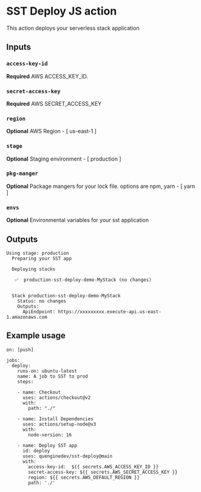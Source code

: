 # SST Deploy JS action

This action deploys your serverless stack application

## Inputs

### `access-key-id`
**Required** AWS ACCESS_KEY_ID.

### `secret-access-key`
**Required** AWS SECRET_ACCESS_KEY

### `region`
**Optional** AWS Region - [ us-east-1 ]

### `stage`
**Optional** Staging environment - [ production ]

### `pkg-manger`
**Optional** Package mangers for your lock file. options are npm, yarn - [ yarn ]

### `envs`
**Optional** Environmental variables for your sst application


## Outputs
```
Using stage: production
  Preparing your SST app
  
  Deploying stacks
  
   ✅  production-sst-deploy-demo-MyStack (no changes)
  
  
  Stack production-sst-deploy-demo-MyStack
    Status: no changes
    Outputs:
      ApiEndpoint: https://xxxxxxxxx.execute-api.us-east-1.amazonaws.com

```


## Example usage

```
on: [push]

jobs:
  deploy:
    runs-on: ubuntu-latest
    name: A job to SST to prod
    steps:
    
    - name: Checkout
      uses: actions/checkout@v2
      with:
        path: "./"

    - name: Install Dependencies
      uses: actions/setup-node@v3
      with:
        node-version: 16

    - name: Deploy SST app
      id: deploy
      uses: quenginedev/sst-deploy@main
      with:
        access-key-id:  ${{ secrets.AWS_ACCESS_KEY_ID }}
        secret-access-key: ${{ secrets.AWS_SECRET_ACCESS_KEY }}
        region: ${{ secrets.AWS_DEFAULT_REGION }}
        path: './'
```